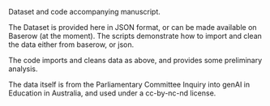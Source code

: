 Dataset and code accompanying manuscript. 

The Dataset is provided here in JSON format, or can be made available on Baserow (at the moment).
The scripts demonstrate how to import and clean the data either from baserow, or json. 

The code imports and cleans data as above, and provides some preliminary analysis. 

The data itself is from the Parliamentary Committee Inquiry into genAI in Education in Australia, and used under a cc-by-nc-nd license. 
